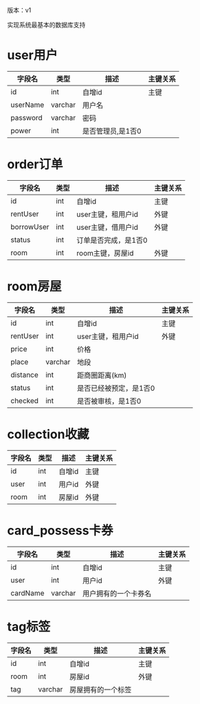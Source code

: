 版本：v1 

实现系统最基本的数据库支持

# user用户

| 字段名   | 类型    | 描述 | 主键关系   |
| -------- | ------- | ------ | ------ |
| id       | int     | 自增id |主键|
| userName | varchar | 用户名 ||
| password | varchar | 密码   ||
| power | int | 是否管理员,是1否0 ||

# order订单

| 字段名 | 类型 | 描述 | 主键关系|
| ----- | ---- | ---- | ---- |
| id     | int  | 自增id |主键|
| rentUser | int | user主键，租用户id |外键|
| borrowUser | int | user主键，借用户id |外键|
| status | int | 订单是否完成，是1否0 ||
| room | int | room主键，房屋id |外键|

# room房屋

| 字段名   | 类型    | 描述                   | 主键关系 |
| -------- | ------- | ---------------------- | -------- |
| id       | int     | 自增id                 | 主键     |
| rentUser | int     | user主键，租用户id     | 外键     |
| price    | int     | 价格                   |          |
| place    | varchar | 地段                   |          |
| distance	| int	| 距商圈距离(km)		|		|
| status   | int     | 是否已经被预定，是1否0 |          |
| checked  | int     | 是否被审核，是1否0     |          |

 # collection收藏

| 字段名 | 类型 | 描述   | 主键关系 |
| ------ | ---- | ------ | -------- |
| id     | int  | 自增id | 主键     |
| user   | int  | 用户id | 外键     |
| room   | int  | 房屋id | 外键     |

# card_possess卡券

| 字段名   | 类型    | 描述                 | 主键关系 |
| -------- | ------- | -------------------- | -------- |
| id       | int     | 自增id               | 主键     |
| user     | int     | 用户id               | 外键     |
| cardName | varchar | 用户拥有的一个卡券名 |          |

# tag标签

| 字段名 | 类型    | 描述               | 主键关系 |
| ------ | ------- | ------------------ | -------- |
| id     | int     | 自增id             | 主键     |
| room   | int     | 房屋id             | 外键     |
| tag    | varchar | 房屋拥有的一个标签 |          |

